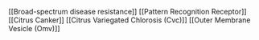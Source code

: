 [[Broad-spectrum disease resistance]]
[[Pattern Recognition Receptor]]
[[Citrus Canker]]
[[Citrus Variegated Chlorosis (Cvc)]]
[[Outer Membrane Vesicle (Omv)]]
